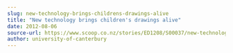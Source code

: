 ```yaml
---
slug: new-technology-brings-childrens-drawings-alive
title: "New technology brings children's drawings alive"
date: 2012-08-06
source-url: https://www.scoop.co.nz/stories/ED1208/S00037/new-technology-brings-childrens-drawings-alive.htm
author: university-of-canterbury
---
```

